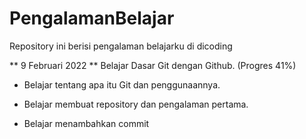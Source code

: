 # PengalamanBelajar
Repository ini berisi pengalaman belajarku di dicoding

** 9 Februari 2022 **
Belajar Dasar Git dengan Github. (Progres 41%)

* Belajar tentang apa itu Git dan penggunaannya.

* Belajar membuat repository dan pengalaman pertama.

* Belajar menambahkan commit
